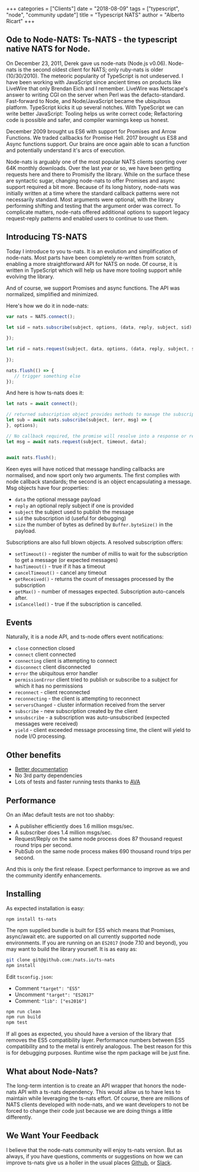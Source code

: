 +++
categories = ["Clients"]
date = "2018-08-09"
tags = ["typescript", "node", "community update"]
title = "Typescript NATS"
author = "Alberto Ricart"
+++

## Ode to Node-NATS: Ts-NATS - the typescript native NATS for Node.

On December 23, 2011, Derek gave us node-nats (Node.js v0.06). Node-nats is the second oldest client for NATS; only
ruby-nats is older (10/30/2010). The meteoric popularity of TypeScript is not undeserved. I have been working with 
JavaScript since ancient times on products like LiveWire that only Brendan Eich and I remember. 
LiveWire was Netscape's answer to writing CGI on the server when Perl was the defacto-standard. Fast-forward to 
Node, and Node/JavaScript became the ubiquitous platform. TypeScript kicks it up several notches.
With TypeScript we can write better JavaScript: Tooling helps us write correct code; Refactoring code is possible and safer, and compiler warnings keep us honest.

December 2009 brought us ES6 with support for Promises and Arrow Functions. We traded callbacks for Promise Hell. 
2017 brought us ES8 and Async functions support. Our brains are once again able to scan a function and potentially
understand it's arcs of execution. 

Node-nats is arguably one of the most popular NATS clients sporting over 64K monthly downloads. Over the last
year or so, we have been getting requests here and there to Promisify the library. While on the surface these are
syntactic sugar, changing node-nats to offer Promises and async support required a bit more. Because of its
long history, node-nats was initially written at a time where the standard callback patterns were not necessarily
standard. Most arguments were optional, with the library performing shifting and testing that the argument order was
correct. To complicate matters, node-nats offered additional options to support legacy request-reply 
patterns and enabled users to continue to use them.


## Introducing TS-NATS

Today I introduce to you ts-nats. It is an evolution and simplification of node-nats. Most parts have been completely
re-written from scratch, enabling a more straightforward API for NATS on node. Of course, it is written in TypeScript
which will help us have more tooling support while evolving the library.

And of course, we support Promises and async functions. The API was normalized, simplified and minimized.

Here's how we do it in node-nats:
```javascript
var nats = NATS.connect();

let sid = nats.subscribe(subject, options, (data, reply, subject, sid) => {
    
});

let rid = nats.request(subject, data, options, (data, reply, subject, sid) => {
    
});

nats.flush(() => {
   // trigger something else 
});

```
And here is how ts-nats does it:

```typescript
let nats = await connect();

// returned subscription object provides methods to manage the subscription
let sub = await nats.subscribe(subject, (err, msg) => {
}, options);

// No callback required, the promise will resolve into a response or reject into an error
let msg = await nats.request(subject, timeout, data);


await nats.flush();
```

Keen eyes will have noticed that message handling callbacks are normalised, and now sport only two arguments.
The first complies with node callback standards; the second is an object encapsulating a message. Msg objects
have four properties:
 
 - `data` the optional message payload 
 - `reply`  an optional reply subject if one is provided
 - `subject` the subject used to publish the message
 - `sid` the subscription id (useful for debugging)
 - `size` the number of bytes as defined by `Buffer.byteSize()` in the payload.
 
 Subscriptions are also full blown objects. A resolved subscription offers:
 
 - `setTimeout()` - register the number of millis to wait for the subscription to get a message (or expected messages)
 - `hasTimeout()` - true if it has a timeout
 - `cancelTimeout()` - cancel any timeout
 - `getReceived()` - returns the count of messages processed by the subscription
 - `getMax()` - number of messages expected. Subscription auto-cancels after.
 - `isCancelled()` - true if the subscription is cancelled.

## Events

Naturally, it is a node API, and ts-node offers event notifications:

- `close` connection closed
- `connect` client connected
- `connecting` client is attempting to connect
- `disconnect` client disconnected
- `error` the ubiquitous error handler
- `permissionError` client tried to publish or subscribe to a subject for which it has no permissions
- `reconnect` - client reconnected
- `reconnecting` - the client is attempting to reconnect
- `serversChanged` - cluster information received from the server
- `subscribe` - new subscription created by the client
- `unsubscribe` - a subscription was auto-unsubscribed (expected messages were received)
- `yield` - client exceeded message processing time, the client will yield to node I/O processing.


## Other benefits

- [Better documentation](https://nats-io.github.io/ts-nats/index.html)
- No 3rd party dependencies
- Lots of tests and faster running tests thanks to [AVA](https://github.com/avajs/ava)

## Performance

On an iMac default tests are not too shabby:

- A publisher efficiently does 1.6 million msgs/sec.
- A subscriber does 1.4 million msgs/sec.
- Request/Reply on the same node process does 87 thousand request round trips per second.
- PubSub on the same node process makes 690 thousand round trips per second.

And this is only the first release. Expect performance to improve as we and the community 
identify enhancements.


## Installing

As expected installation is easy:

`npm install ts-nats`

The npm supplied bundle is built for ES5 which means that Promises, async/await etc. are supported
on all currently supported node environments. If you are running on an `ES2017` (node 7.10 and beyond),
you may want to build the library yourself. It is as easy as:

```bash
git clone git@github.com:/nats.io/ts-nats
npm install
```

Edit `tsconfig.json`:

- Comment `"target": "ES5"`
- Uncomment `"target": "ES2017"`
- Comment: `"lib": ["es2016"]`

```bash
npm run clean
npm run build
npm test
```

If all goes as expected, you should have a version of the library that removes the ES5 compatibility
layer. Performance numbers between ES5 compatibility and to the metal is entirely analogous.
The best reason for this is for debugging purposes. Runtime wise the npm package will be just
fine.

## What about Node-Nats?

The long-term intention is to create an API wrapper that honors the node-nats API with a ts-nats
dependency. This would allow us to have less to maintain while leveraging the ts-nats effort.
Of course, there are millions of NATS clients developed with node-nats, and we want developers
to not be forced to change their code just because we are doing things a little differently.
 

## We Want Your Feedback

I believe that the node-nats community will enjoy ts-nats version. But as always, if you have
questions, comments or suggestions on how we can improve ts-nats give us a holler in the usual
places [Github](https://github.com/nats-io/ts-nats/issues), or 
[Slack](https://join.slack.com/t/natsio/shared_invite/enQtMzE2NDkxNDI2NTE1LTc5ZDEzYTkwYWZkYWQ5YjY1MzBjMWZmYzA5OGQxMzlkMGQzMjYxNGM3MWYxMjNiYmNjNzIwMTVjMWE2ZDgxZGM).
